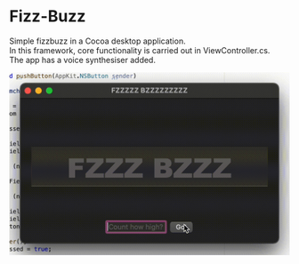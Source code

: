 # Fizz-Buzz
Simple fizzbuzz in a Cocoa desktop application.  
In this framework, core functionality is carried out in ViewController.cs.  
The app has a voice synthesiser added.  

<img src="https://github.com/CallumBeaney/Fizz-Buzz/blob/main/fizzbuzz.gif" width="600"/>
